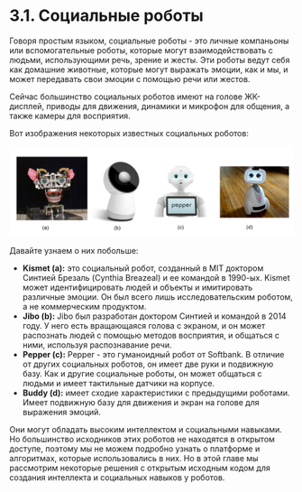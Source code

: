 # 3.1. Социальные роботы

Говоря простым языком, социальные роботы - это личные компаньоны или вспомогательные роботы, которые могут взаимодействовать с людьми, использующими речь, зрение и жесты. Эти роботы ведут себя как домашние животные, которые могут выражать эмоции, как и мы, и может передавать свои эмоции с помощью речи или жестов.

Сейчас большинство социальных роботов имеют на голове ЖК-дисплей, приводы для движения, динамики и микрофон для общения, а также камеры для восприятия.

Вот изображения некоторых известных социальных роботов:

![](../../.gitbook/assets/image%20%289%29.png)

Давайте узнаем о них побольше:

* **Kismet \(a\):** это социальный робот, созданный в MIT доктором Синтией Брезаль \(Cynthia Breazeal\) и ее командой в 1990-ых. Kismet может идентифицировать людей и объекты и имитировать различные эмоции. Он был всего лишь исследовательским роботом, а не коммерческим продуктом.
* **Jibo \(b\):** Jibo был разработан доктором Синтией и командой в 2014 году. У него есть вращающаяся голова с экраном, и он может распознать людей с помощью методов восприятия, и общаться с ними, используя распознавание речи.
* **Pepper \(c\):** Pepper - это гуманоидный робот от Softbank. В отличие от других социальных роботов, он имеет две руки и подвижную базу. Как и другие социальные роботы, он может общаться с людьми и имеет тактильные датчики на корпусе.
* **Buddy \(d\):** имеет сходие характеристики с предыдущими роботами. Имеет подвижную базу для движения и экран на голове для выражения эмоций.

Они могут обладать высоким интеллектом и социальными навыками. Но большинство исходников этих роботов не находятся в открытом доступе, поэтому мы не можем подробно узнать о платформе и алгоритмах, которые использовались в них. Но в этой главе мы рассмотрим некоторые решения с открытым исходным кодом для создания интеллекта и социальных навыков у роботов.

